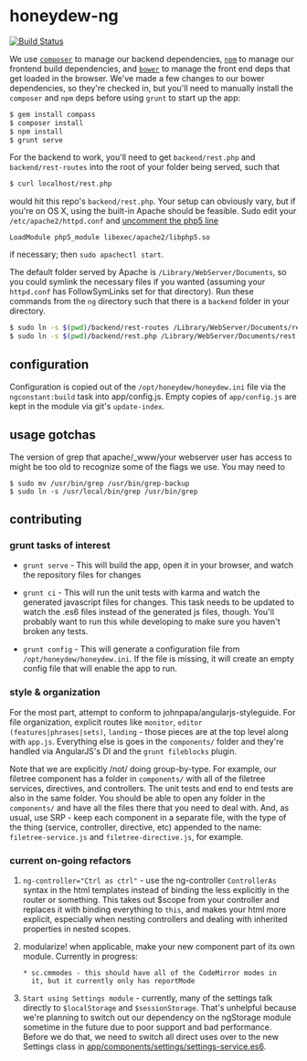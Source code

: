 # honeydew-ng #

[![Build Status](https://travis-ci.org/honeydew-sc/honeydew-ng.svg?branch=master)](https://travis-ci.org/honeydew-sc/honeydew-ng)

We use [`composer`] to manage our backend dependencies, [`npm`] to
manage our frontend build dependencies, and [`bower`] to manage the front
end deps that get loaded in the browser. We've made a few changes to
our bower dependencies, so they're checked in, but you'll need to
manually install the `composer` and `npm` deps before using `grunt` to
start up the app:

[`composer`]: https://getcomposer.org/
[`npm`]: https://www.npmjs.com/
[`bower`]: http://bower.io/

```bash
$ gem install compass
$ composer install
$ npm install
$ grunt serve
```

For the backend to work, you'll need to get `backend/rest.php` and
`backend/rest-routes` into the root of your folder being served, such
that

```bash
$ curl localhost/rest.php
```

would hit this repo's `backend/rest.php`. Your setup can obviously
vary, but if you're on OS X, using the built-in Apache should be
feasible. Sudo edit your `/etc/apache2/httpd.conf` and [uncomment the
php5 line][uncomment]

```
LoadModule php5_module libexec/apache2/libphp5.so
```

if necessary; then `sudo apachectl start`.

The default folder served by Apache is `/Library/WebServer/Documents`,
so you could symlink the necessary files if you wanted (assuming your
`httpd.conf` has FollowSymLinks set for that directory). Run these
commands from the `ng` directory such that there is a `backend` folder
in your directory.

```bash
$ sudo ln -s $(pwd)/backend/rest-routes /Library/WebServer/Documents/rest-routes
$ sudo ln -s $(pwd)/backend/rest.php /Library/WebServer/Documents/rest.php
```

[uncomment]: http://coolestguidesontheplanet.com/get-apache-mysql-php-phpmyadmin-working-osx-10-9-mavericks/

## configuration

Configuration is copied out of the `/opt/honeydew/honeydew.ini` file
via the `ngconstant:build` task into app/config.js. Empty copies of
`app/config.js` are kept in the module via git's `update-index`.

## usage gotchas

The version of grep that apache/_www/your webserver user has access to
might be too old to recognize some of the flags we use. You may need
to

    $ sudo mv /usr/bin/grep /usr/bin/grep-backup
    $ sudo ln -s /usr/local/bin/grep /usr/bin/grep

## contributing

### grunt tasks of interest

- `grunt serve` - This will build the app, open it in your browser,
  and watch the repository files for changes

- `grunt ci` - This will run the unit tests with karma and watch the
  generated javascript files for changes. This task needs to be
  updated to watch the .es6 files instead of the generated js files,
  though. You'll probably want to run this while developing to make
  sure you haven't broken any tests.

- `grunt config` - This will generate a configuration file from
  `/opt/honeydew/honeydew.ini`. If the file is missing, it will create
  an empty config file that will enable the app to run.

### style & organization

For the most part, attempt to conform to
johnpapa/angularjs-styleguide. For file organization, explicit routes
like `monitor`, `editor (features|phrases|sets)`, `landing` - those
pieces are at the top level along with `app.js`. Everything else is
goes in the `components/` folder and they're handled via AngularJS's
DI and the `grunt fileblocks` plugin.

Note that we are explicitly /not/ doing group-by-type. For example,
our filetree component has a folder in `components/` with all of the
filetree services, directives, and controllers. The unit tests and end
to end tests are also in the same folder. You should be able to open
any folder in the `components/` and have all the files there that you
need to deal with. And, as usual, use SRP - keep each component in a
separate file, with the type of the thing (service, controller,
directive, etc) appended to the name: `filetree-service.js` and
`filetree-directive.js`, for example.

### current on-going refactors

1. `ng-controller="Ctrl as ctrl"` - use the ng-controller
   `ControllerAs` syntax in the html templates instead of binding the
   less explicitly in the router or something. This takes out $scope
   from your controller and replaces it with binding everything to
   `this`, and makes your html more explicit, especially when nesting
   controllers and dealing with inherited properties in nested scopes.

2. modularize! when applicable, make your new component part of its
   own module. Currently in progress:

       * sc.cmmodes - this should have all of the CodeMirror modes in
         it, but it currently only has reportMode

3. `Start using Settings module` - currently, many of the settings
   talk directly to `$localStorage` and `$sessionStorage`. That's
   unhelpful because we're planning to switch out our dependency on
   the ngStorage module sometime in the future due to poor support and
   bad performance. Before we do that, we need to switch all direct
   uses over to the new Settings class in
   [app/components/settings/settings-service.es6][settings].

[settings]: app/components/settings/settings-service.es6
